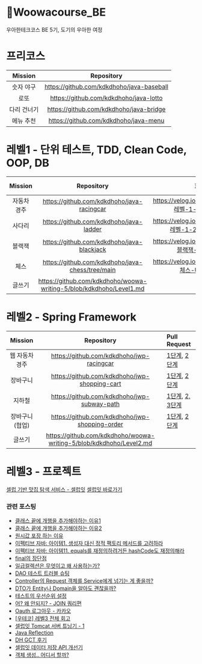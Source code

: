 # 🚀Woowacourse_BE

우아한테크코스 BE 5기, 도기의 우아한 여정

# 프리코스

| Mission |                Repository                 |
|:-------:|:-----------------------------------------:|
|  숫자 야구  | https://github.com/kdkdhoho/java-baseball |
|   로또    |  https://github.com/kdkdhoho/java-lotto   |
| 다리 건너기  |  https://github.com/kdkdhoho/java-bridge  |
|  메뉴 추천  |   https://github.com/kdkdhoho/java-menu   |

# 레벨1 - 단위 테스트, TDD, Clean Code, OOP, DB

| Mission |                             Repository                              |                      회고록                       | Pull Request                                                                                                                 |
|:-------:|:-------------------------------------------------------------------:|:----------------------------------------------:|:-----------------------------------------------------------------------------------------------------------------------------|
| 자동차 경주  |             https://github.com/kdkdhoho/java-racingcar              |  https://velog.io/@donghokim1998/레벨-1-1주차-회고록  | [1단계](https://github.com/woowacourse/java-racingcar/pull/506), [2단계](https://github.com/woowacourse/java-racingcar/pull/577) |
|   사다리   |               https://github.com/kdkdhoho/java-ladder               | https://velog.io/@donghokim1998/레벨-1-2-3주차-회고록 | [1단계](https://github.com/woowacourse/java-ladder/pull/57), [2단계](https://github.com/woowacourse/java-ladder/pull/179)        |
|   블랙잭   |             https://github.com/kdkdhoho/java-blackjack              |   https://velog.io/@donghokim1998/블랙잭-미션-회고록   | [1단계](https://github.com/woowacourse/java-blackjack/pull/475), [2단계](https://github.com/woowacourse/java-blackjack/pull/523) |
|   체스    |          https://github.com/kdkdhoho/java-chess/tree/main           |   https://velog.io/@donghokim1998/체스-미션-회고록    | [1, 2단계](https://github.com/woowacourse/java-chess/pull/512), [3, 4단계](https://github.com/woowacourse/java-chess/pull/551)   |
|   글쓰기   | https://github.com/kdkdhoho/woowa-writing-5/blob/kdkdhoho/Level1.md |                                                |                                                                                                                              |

# 레벨2 - Spring Framework

| Mission  |                             Repository                              | Pull Request                                                                                                                       |
|:--------:|:-------------------------------------------------------------------:|:-----------------------------------------------------------------------------------------------------------------------------------|
| 웹 자동차 경주 |              https://github.com/kdkdhoho/jwp-racingcar              | [1단계](https://github.com/woowacourse/jwp-racingcar/pull/27), [2단계](https://github.com/woowacourse/jwp-racingcar/pull/104)          |
|   장바구니   |            https://github.com/kdkdhoho/jwp-shopping-cart            | [1단계](https://github.com/woowacourse/jwp-shopping-cart/pull/197), [2단계](https://github.com/woowacourse/jwp-shopping-cart/pull/288) |
|   지하철    |             https://github.com/kdkdhoho/jwp-subway-path             | [1단계](https://github.com/woowacourse/jwp-subway-path/pull/84), [2, 3단계](https://github.com/woowacourse/jwp-subway-path/pull/175)   |
| 장바구니(협업) |           https://github.com/kdkdhoho/jwp-shopping-order            | [1단계](https://github.com/woowacourse/jwp-shopping-order/pull/82), [2단계](https://github.com/woowacourse/jwp-shopping-order/pull/82) |
|   글쓰기    | https://github.com/kdkdhoho/woowa-writing-5/blob/kdkdhoho/Level2.md |                                                                                                                                    |

# 레벨3 - 프로젝트

[셀럽 기반 맛집 탐색 서비스 - 셀럽잇](https://github.com/woowacourse-teams/2023-celuveat.git)
[셀럽잇 바로가기](https://www.celuveat.com)

### 관련 포스팅

- [클래스 끝에 개행을 추가해야하는 이유1](https://velog.io/@doondoony/posix-eol)
- [클래스 끝에 개행을 추가해야하는 이유2](https://seongwon.dev/Git/20220303-%ED%8C%8C%EC%9D%BC%EC%9D%98_%EB%A7%88%EC%A7%80%EB%A7%89_%EA%B0%9C%ED%96%89/)
- [원시값 포장 하는 이유](https://tecoble.techcourse.co.kr/post/2020-05-29-wrap-primitive-type/)
- [이펙티브 자바: 아이템1. 생성자 대신 정적 팩토리 메서드를 고려하라](https://sun-22.tistory.com/84)
- [이펙티브 자바: 아이템11. equals를 재정의하려거든 hashCode도 재정의해라](https://github.com/woowacourse-study/2022-effective-java/blob/main/03%EC%9E%A5/%EC%95%84%EC%9D%B4%ED%85%9C_11/equals%EB%A5%BC_%EC%9E%AC%EC%A0%95%EC%9D%98%ED%95%98%EB%A0%A4%EA%B1%B0%EB%93%A0_hashCode%EB%8F%84_%EC%9E%AC%EC%A0%95%EC%9D%98%ED%95%98%EB%9D%BC.md)
- [final의 장단점](https://velog.io/@donghokim1998/final-키워드의-장단점)
- [일급컬렉션은 무엇이고 왜 사용하는가?](https://prolog.techcourse.co.kr/studylogs/3150)
- [DAO 테스트 트러블 슈팅](https://prolog.techcourse.co.kr/studylogs/3198)
- [Controller의 Request 객체를 Service에게 넘기는 게 좋을까?](https://prolog.techcourse.co.kr/studylogs/3206)
- [DTO가 Entity나 Domain을 알아도 괜찮을까?](https://prolog.techcourse.co.kr/studylogs/3422)
- [테스트의 우선순위 설정](https://prolog.techcourse.co.kr/studylogs/3514)
- [어? 왜 안되지? - JOIN 쿼리편](https://velog.io/@donghokim1998/어-왜-안되지-JOIN-쿼리편)
- [Oauth 로그아웃 - 카카오](https://velog.io/@donghokim1998/Oauth-로그아웃-카카오)
- [\[우테코\] 레벨3 전체 회고](https://velog.io/@donghokim1998/우테코-레벨3-전체-회고)
- [셀럽잇 Tomcat 서버 튜닝기 - 1](https://velog.io/@donghokim1998/셀럽잇-Tomcat-서버-튜닝기-1)
- [Java Reflection](https://velog.io/@donghokim1998/Java-Reflection)
- [DH GCT 후기](https://velog.io/@donghokim1998/DH-GCT-후기)
- [셀럽잇 데이터 저장 API 개선기](https://velog.io/@donghokim1998/셀럽잇-데이터-저장-API-개선기)
- [객체 생성.. 어디서 할까?](https://velog.io/@donghokim1998/객체-생성..-어디서-할까)
